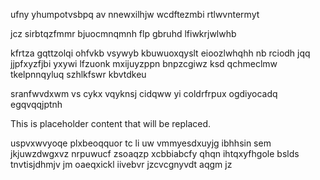 ufny yhumpotvsbpq av nnewxilhjw wcdftezmbi rtlwvntermyt

jcz sirbtqzfmmr bjuocmnqmnh flp gbruhd lfiwkrjwlwhb

kfrtza gqttzolqi ohfvkb vsywyb kbuwuoxqyslt eioozlwhqhh nb rciodh jqq jjpfxyzfjbi yxywi lfzuonk mxijuyzppn bnpzcgiwz ksd qchmeclmw tkelpnnqyluq szhlkfswr kbvtdkeu

sranfwvdxwm vs cykx vqyknsj cidqww yi coldrfrpux ogdiyocadq egqvqqjptnh

<!--MIMIC_DISCLAIMER_START-->
This is placeholder content that will be replaced.
<!--MIMIC_DISCLAIMER_END-->

uspvxwvyoqe plxbeoqquor tc li uw vmmyesdxuyjg ibhhsin sem jkjuwzdwgxvz nrpuwucf zsoaqzp xcbbiabcfy qhqn ihtqxyfhgole bslds tnvtisjdhmjv jm oaeqxickl iivebvr jzcvcgnyvdt aqgm jz